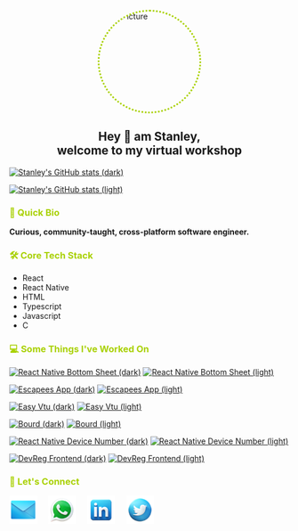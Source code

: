 <img style="width:180px;height:180px;border-radius:999px;border:3px dotted #a9d104;margin:auto;display:block" src="https://pbs.twimg.com/profile_images/1714994556628762625/QqsfxLbh_400x400.jpg" alt="My Picture"></img>
<h2 style="text-align:center">Hey 👋 am Stanley,<br> welcome to my virtual workshop </h2>

[![Stanley's GitHub stats (dark)](https://github-readme-stats.vercel.app/api?username=stanleyugwu&hide=stars,contribs&show_icons=true&theme=merko&custom_title=My%20Github%20Stats&langs_count=10#gh-dark-mode-only)](https://github.com/stanleyugwu/github-readme-stats#gh-dark-mode-only)

[![Stanley's GitHub stats (light)](https://github-readme-stats.vercel.app/api?username=stanleyugwu&hide=stars,contribs&show_icons=true&theme=merko&custom_title=My%20Github%20Stats#gh-light-mode-only)](https://github.com/stanleyugwu/github-readme-stats#gh-light-mode-only)

<h3 style="color:#a9d104">📝 Quick Bio</h3>

**Curious, community-taught, cross-platform software engineer.**

<h3 style="color:#a9d104">🛠 Core Tech Stack</h3>

- React
- React Native
- HTML
- Typescript
- Javascript
- C

<!-- PROJECT CARDS IN LIGHT AND DARK MODE -->
<h3 style="color:#a9d104">💻 Some Things I've Worked On</h3>

[![React Native Bottom Sheet (dark)](https://github-readme-stats.vercel.app/api/pin/?username=stanleyugwu&repo=react-native-bottom-sheet&theme=dark#gh-dark-mode-only)](https://github.com/stanleyugwu/react-native-bottom-sheet#gh-dark-mode-only)
[![React Native Bottom Sheet (light)](https://github-readme-stats.vercel.app/api/pin/?username=stanleyugwu&repo=react-native-bottom-sheet#gh-light-mode-only)](https://github.com/stanleyugwu/react-native-bottom-sheet#gh-light-mode-only)

[![Escapees App (dark)](https://github-readme-stats.vercel.app/api/pin/?username=stanleyugwu&repo=escapees_app&theme=dark#gh-dark-mode-only)](https://github.com/stanleyugwu/escapees_app#gh-dark-mode-only)
[![Escapees App (light)](https://github-readme-stats.vercel.app/api/pin/?username=stanleyugwu&repo=escapees_app#gh-light-mode-only)](https://github.com/stanleyugwu/escapees_app#gh-light-mode-only)

[![Easy Vtu (dark)](https://github-readme-stats.vercel.app/api/pin/?username=stanleyugwu&repo=easyvtu&theme=dark#gh-dark-mode-only)](https://github.com/stanleyugwu/easyvtu#gh-dark-mode-only)
[![Easy Vtu (light)](https://github-readme-stats.vercel.app/api/pin/?username=stanleyugwu&repo=easyvtu#gh-light-mode-only)](https://github.com/stanleyugwu/easyvtu#gh-light-mode-only)

[![Bourd (dark)](https://github-readme-stats.vercel.app/api/pin/?username=stanleyugwu&repo=bourd&theme=dark#gh-dark-mode-only)](https://github.com/stanleyugwu/bourd#gh-dark-mode-only)
[![Bourd (light)](https://github-readme-stats.vercel.app/api/pin/?username=stanleyugwu&repo=bourd#gh-light-mode-only)](https://github.com/stanleyugwu/bourd#gh-light-mode-only)

[![React Native Device Number (dark)](https://github-readme-stats.vercel.app/api/pin/?username=stanleyugwu&repo=react-native-device-number&theme=dark#gh-dark-mode-only)](https://github.com/stanleyugwu/react-native-device-number#gh-dark-mode-only)
[![React Native Device Number (light)](https://github-readme-stats.vercel.app/api/pin/?username=stanleyugwu&repo=react-native-device-number#gh-light-mode-only)](https://github.com/stanleyugwu/react-native-device-number#gh-light-mode-only)

[![DevReg Frontend (dark)](https://github-readme-stats.vercel.app/api/pin/?username=stanleyugwu&repo=devReg_frontend&theme=dark#gh-dark-mode-only)](https://github.com/stanleyugwu/devReg_frontend#gh-dark-mode-only)
[![DevReg Frontend (light)](https://github-readme-stats.vercel.app/api/pin/?username=stanleyugwu&repo=devReg_frontend#gh-light-mode-only)](https://github.com/stanleyugwu/devReg_frontend#gh-light-mode-only)

<h3 style="color:#a9d104">🔗 Let's Connect</h3>
<div style="display:flex;justify-content:start;">
<a href="mailto:stanleyugwu2018@gmail.com" target="_blank">
  <img src="https://github.com/stanleyugwu/stanleyugwu/blob/main/contact%20icons/mail.png" style="width:50px;height:50px" alt="Email"></img>
</a>
<a style="margin-left:20px" href="https://wa.me/message/MAN6OGWKQNHIH1" target="_blank">
  <img src="https://github.com/stanleyugwu/stanleyugwu/blob/main/contact%20icons/whatsapp.png" style="width:50px;height:50px" alt="Chat"></img>
</a>
<a style="margin-left:20px" href="https://linkedin.com/in/stanleyugwu" target="_blank">
  <img src="https://github.com/stanleyugwu/stanleyugwu/blob/main/contact%20icons/linkedin.png" style="width:50px;height:50px" alt="Linkedin"></img>
</a>
<a style="margin-left:20px" href="https://twitter.com/stanleyugwu_" target="_blank">
  <img src="https://github.com/stanleyugwu/stanleyugwu/blob/main/contact%20icons/twitter.png" style="width:50px;height:50px" alt="Twitter"></img>
</a>
</div>
